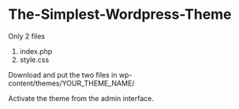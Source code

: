 The-Simplest-Wordpress-Theme
============================

Only 2 files

1. index.php
2. style.css

Download and put the two files in 
wp-content/themes/YOUR_THEME_NAME/

Activate the theme from the admin interface.
